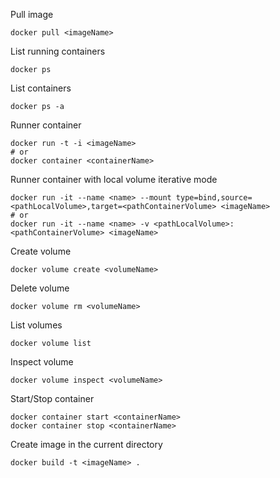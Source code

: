 Pull image
```
docker pull <imageName>
```

List running containers
```
docker ps
```

List containers
```
docker ps -a
```

Runner container
```
docker run -t -i <imageName>
# or
docker container <containerName>
```

Runner container with local volume iterative mode
```
docker run -it --name <name> --mount type=bind,source=<pathLocalVolume>,target=<pathContainerVolume> <imageName>
# or
docker run -it --name <name> -v <pathLocalVolume>:<pathContainerVolume> <imageName>
```

Create volume
```
docker volume create <volumeName>
```

Delete volume
```
docker volume rm <volumeName>
```

List volumes
```
docker volume list
```

Inspect volume
```
docker volume inspect <volumeName>
```

Start/Stop container
```
docker container start <containerName>
docker container stop <containerName>
```

Create image in the current directory
```
docker build -t <imageName> .
```
